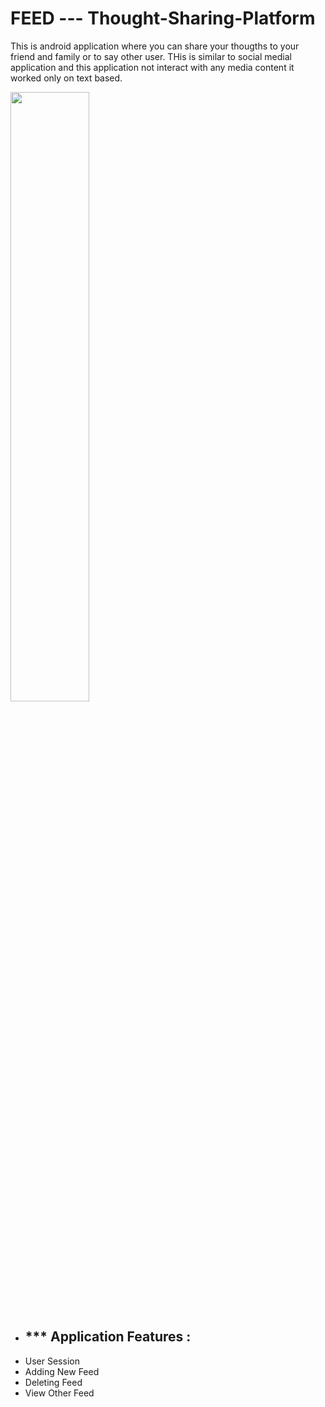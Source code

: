 # FEED --- Thought-Sharing-Platform
This is android application where you can share your thougths to your friend and family or to say other user. THis is similar to social medial application and this application not interact with any media content it worked only on text based.

<img src="https://github.com/kgpatidar/feed---Thought-Sharing-Platform/blob/master/app/src/main/res/drawable/logo.png?raw=true" width="50%"/>

<ul>
  <li><h2>*** Application Features : </h2></li>
  <li>User Session</li>
  <li>Adding New Feed</li>
  <li>Deleting Feed</li>
  <li>View Other Feed</li>

</ul>
